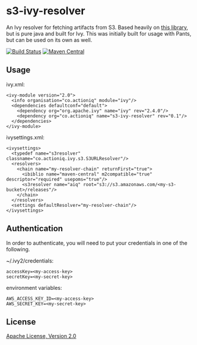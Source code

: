 # s3-ivy-resolver

An Ivy resolver for fetching artifacts from S3.
Based heavily on [this library](https://github.com/frugalmechanic/fm-sbt-s3-resolver), but is pure java and built for Ivy.
This was initially built for usage with Pants, but can be used on its own as well.

[![Build Status](https://travis-ci.org/ActionIQ/s3-ivy-resolver.svg?branch=master)](https://travis-ci.org/ActionIQ/s3-ivy-resolver)
[![Maven Central](https://maven-badges.herokuapp.com/maven-central/co.actioniq/s3-ivy-resolver/badge.svg)](https://maven-badges.herokuapp.com/maven-central/co.actioniq/s3-ivy-resolver)

## Usage

ivy.xml:

    <ivy-module version="2.0">
      <info organisation="co.actioniq" module="ivy"/>
      <dependencies defaultconf="default">
        <dependency org="org.apache.ivy" name="ivy" rev="2.4.0"/>
        <dependency org="co.actioniq" name="s3-ivy-resolver" rev="0.1"/>
      </dependencies>
    </ivy-module>

ivysettings.xml:

    <ivysettings>
      <typedef name="s3resolver" classname="co.actioniq.ivy.s3.S3URLResolver"/>
      <resolvers>
        <chain name="my-resolver-chain" returnFirst="true">
          <ibiblio name="maven-central" m2compatible="true" descriptor="required" usepoms="true"/>
          <s3resolver name="aiq" root="s3://s3.amazonaws.com/<my-s3-bucket>/releases"/>
        </chain>
      </resolvers>
      <settings defaultResolver="my-resolver-chain"/>
    </ivysettings>

## Authentication

In order to authenticate, you will need to put your credentials in one of the following.

~/.ivy2/credentials:

    accessKey=<my-access-key>
    secretKey=<my-secret-key>

environment variables:

    AWS_ACCESS_KEY_ID=<my-access-key>
    AWS_SECRET_KEY=<my-secret-key>

## License

[Apache License, Version 2.0](https://www.apache.org/licenses/LICENSE-2.0)
